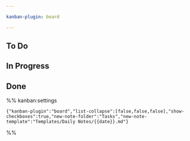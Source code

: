 ```yaml
---

kanban-plugin: board

---
```


## To Do



## In Progress



## Done





%% kanban:settings
```
{"kanban-plugin":"board","list-collapse":[false,false,false],"show-checkboxes":true,"new-note-folder":"Tasks","new-note-template":"Templates/Daily Notes/{{date}}.md"}
```
%%